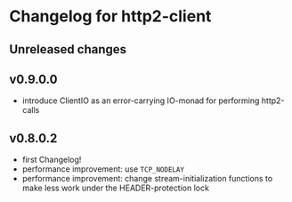# Changelog for http2-client

## Unreleased changes

## v0.9.0.0

- introduce ClientIO as an error-carrying IO-monad for performing http2-calls

## v0.8.0.2

- first Changelog!
- performance improvement: use `TCP_NODELAY`
- performance improvement: change stream-initialization functions to make less work under the HEADER-protection lock
